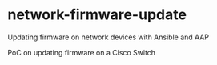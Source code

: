 # network-firmware-update
Updating firmware on network devices with Ansible and AAP

PoC on updating firmware on a Cisco Switch
